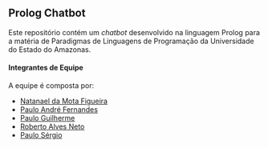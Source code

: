 ## Prolog Chatbot

Este repositório contém um *chatbot* desenvolvido na linguagem Prolog para a matéria de Paradigmas de Linguagens de Programação da Universidade do Estado do Amazonas.


#### Integrantes de Equipe
A equipe é composta por:
- [Natanael da Mota Figueira](https://github.com/natanaelmota1])
- [Paulo André Fernandes](https://github.com/Pauloacf)
- [Paulo Guilherme](https://github.com/guilhoo)
- [Roberto Alves Neto](https://github.com/robertoalvesneto)
- [Paulo Sérgio](https://github.com/PSFREITASUEA)

 
